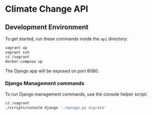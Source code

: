 # Climate Change API

## Development Environment

To get started, run these commands inside the `api` directory:

```bash
vagrant up
vagrant ssh
cd /vagrant
docker-compose up
```

The Django app will be exposed on port 8080.

### Django Management commands

To run Django management commands, use the console helper script:

```bash
cd /vagrant
./scripts/console django './manage.py migrate'
```
